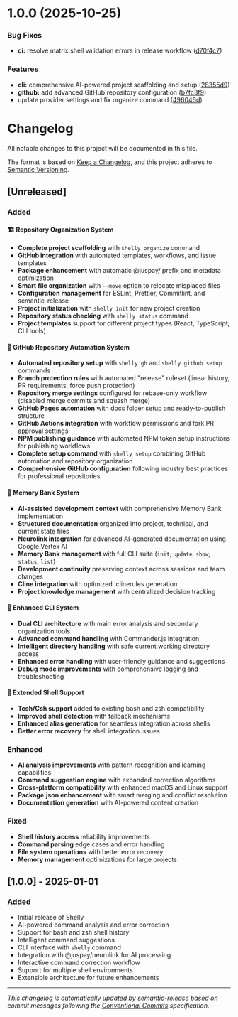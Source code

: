 # 1.0.0 (2025-10-25)


### Bug Fixes

* **ci:** resolve matrix.shell validation errors in release workflow ([d70f4c7](https://github.com/juspay/Shelly/commit/d70f4c7dbbc946c033b043cad3e1d4690fa2607a))


### Features

* **cli:** comprehensive AI-powered project scaffolding and setup ([28355d9](https://github.com/juspay/Shelly/commit/28355d93bd194f2dc99841e62fb8cb5c2ac05504))
* **github:** add advanced GitHub repository configuration ([b7fc3f9](https://github.com/juspay/Shelly/commit/b7fc3f999becae7e54133bb86d1dbd711f4668ee))
* update provider settings and fix organize command ([496046d](https://github.com/juspay/Shelly/commit/496046db1db4673bb36a275741a74eaac94b61d1))

# Changelog

All notable changes to this project will be documented in this file.

The format is based on [Keep a Changelog](https://keepachangelog.com/en/1.0.0/),
and this project adheres to [Semantic Versioning](https://semver.org/spec/v2.0.0.html).

## [Unreleased]

### Added

#### 🏗️ Repository Organization System

- **Complete project scaffolding** with `shelly organize` command
- **GitHub integration** with automated templates, workflows, and issue templates
- **Package enhancement** with automatic @juspay/ prefix and metadata optimization
- **Smart file organization** with `--move` option to relocate misplaced files
- **Configuration management** for ESLint, Prettier, Commitlint, and semantic-release
- **Project initialization** with `shelly init` for new project creation
- **Repository status checking** with `shelly status` command
- **Project templates** support for different project types (React, TypeScript, CLI tools)

#### 🚀 GitHub Repository Automation System

- **Automated repository setup** with `shelly gh` and `shelly github setup` commands
- **Branch protection rules** with automated "release" ruleset (linear history, PR requirements, force push protection)
- **Repository merge settings** configured for rebase-only workflow (disabled merge commits and squash merge)
- **GitHub Pages automation** with docs folder setup and ready-to-publish structure
- **GitHub Actions integration** with workflow permissions and fork PR approval settings
- **NPM publishing guidance** with automated NPM token setup instructions for publishing workflows
- **Complete setup command** with `shelly setup` combining GitHub automation and repository organization
- **Comprehensive GitHub configuration** following industry best practices for professional repositories

#### 🧠 Memory Bank System

- **AI-assisted development context** with comprehensive Memory Bank implementation
- **Structured documentation** organized into project, technical, and current state files
- **Neurolink integration** for advanced AI-generated documentation using Google Vertex AI
- **Memory Bank management** with full CLI suite (`init`, `update`, `show`, `status`, `list`)
- **Development continuity** preserving context across sessions and team changes
- **Cline integration** with optimized .clinerules generation
- **Project knowledge management** with centralized decision tracking

#### 🔧 Enhanced CLI System

- **Dual CLI architecture** with main error analysis and secondary organization tools
- **Advanced command handling** with Commander.js integration
- **Intelligent directory handling** with safe current working directory access
- **Enhanced error handling** with user-friendly guidance and suggestions
- **Debug mode improvements** with comprehensive logging and troubleshooting

#### 🐚 Extended Shell Support

- **Tcsh/Csh support** added to existing bash and zsh compatibility
- **Improved shell detection** with fallback mechanisms
- **Enhanced alias generation** for seamless integration across shells
- **Better error recovery** for shell integration issues

### Enhanced

- **AI analysis improvements** with pattern recognition and learning capabilities
- **Command suggestion engine** with expanded correction algorithms
- **Cross-platform compatibility** with enhanced macOS and Linux support
- **Package.json enhancement** with smart merging and conflict resolution
- **Documentation generation** with AI-powered content creation

### Fixed

- **Shell history access** reliability improvements
- **Command parsing** edge cases and error handling
- **File system operations** with better error recovery
- **Memory management** optimizations for large projects

## [1.0.0] - 2025-01-01

### Added

- Initial release of Shelly
- AI-powered command analysis and error correction
- Support for bash and zsh shell history
- Intelligent command suggestions
- CLI interface with `shelly` command
- Integration with @juspay/neurolink for AI processing
- Interactive command correction workflow
- Support for multiple shell environments
- Extensible architecture for future enhancements

---

_This changelog is automatically updated by semantic-release based on commit messages following the [Conventional Commits](https://www.conventionalcommits.org/) specification._
